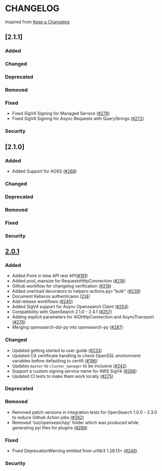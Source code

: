 # CHANGELOG
Inspired from [Keep a Changelog](https://keepachangelog.com/en/1.0.0/)

## [2.1.1]
### Added
### Changed
### Deprecated
### Removed
### Fixed
- Fixed SigV4 Signing for Managed Service ([#279](https://github.com/opensearch-project/opensearch-py/pull/279))
- Fixed SigV4 Signing for Async Requests with QueryStrings ([#272](https://github.com/opensearch-project/opensearch-py/pull/279))
### Security

## [2.1.0]
### Added
- Added Support for AOSS ([#268](https://github.com/opensearch-project/opensearch-py/pull/268))
### Changed
### Deprecated
### Removed
### Fixed
### Security

## [2.0.1]
### Added
- Added Point in time API rest API([#191](https://github.com/opensearch-project/opensearch-py/pull/191))
- Added pool_maxsize for RequestsHttpConnection ([#216](https://github.com/opensearch-project/opensearch-py/pull/216))
- Github workflow for changelog verification ([#218](https://github.com/opensearch-project/opensearch-py/pull/218))
- Added overload decorators to helpers-actions.pyi-"bulk" ([#239](https://github.com/opensearch-project/opensearch-py/pull/239))
- Document Keberos authenticaion ([214](https://github.com/opensearch-project/opensearch-py/pull/214))
- Add release workflows ([#240](https://github.com/opensearch-project/opensearch-py/pull/240))
- Added SigV4 support for Async Opensearch Client ([#254](https://github.com/opensearch-project/opensearch-py/pull/254))
- Compatibility with OpenSearch 2.1.0 - 2.4.1 ([#257](https://github.com/opensearch-project/opensearch-py/pull/257))
- Adding explicit parameters for AIOHttpConnection and AsyncTransport ([#276](https://github.com/opensearch-project/opensearch-py/pull/276))
- Merging opensearch-dsl-py into opensearch-py ([#287](https://github.com/opensearch-project/opensearch-py/pull/287))
### Changed
- Updated getting started to user guide ([#233](https://github.com/opensearch-project/opensearch-py/pull/233))
- Updated CA certificate handling to check OpenSSL environment variables before defaulting to certifi ([#196](https://github.com/opensearch-project/opensearch-py/pull/196))
- Updates `master` to `cluster_manager` to be inclusive ([#242](https://github.com/opensearch-project/opensearch-py/pull/242))
- Support a custom signing service name for AWS SigV4 ([#268](https://github.com/opensearch-project/opensearch-py/pull/268))
- Updated CI tests to make them work locally ([#275](https://github.com/opensearch-project/opensearch-py/pull/275))
### Deprecated

### Removed
- Removed patch versions in integration tests for OpenSearch 1.0.0 - 2.3.0 to reduce Github Action jobs ([#262](https://github.com/opensearch-project/opensearch-py/pull/262))
- Removed 'out/opensearchpy' folder which was produced while generating pyi files for plugins ([#288](https://github.com/opensearch-project/opensearch-py/pull/288))
### Fixed
- Fixed DeprecationWarning emitted from urllib3 1.26.13+ ([#246](https://github.com/opensearch-project/opensearch-py/pull/246))
### Security


[Unreleased]: https://github.com/opensearch-project/opensearch-py/compare/2.0...HEAD
[2.0.1]: https://github.com/opensearch-project/opensearch-py/compare/2.0...HEAD

